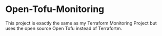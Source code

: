 # Open-Tofu-Monitoring
This project is exactly the same as my Terraform Monitoring Project but uses the open source Open Tofu instead of Terrafortm.
